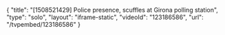 {
    "title": "[1508521429] Police presence, scuffles at Girona polling station",
    "type": "solo",
    "layout": "iframe-static",
    "videoId": "123186586",
    "url": "\/tvpembed\/123186586"
}